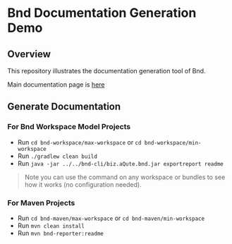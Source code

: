 # Bnd Documentation Generation Demo

## Overview

This repository illustrates the documentation generation tool of Bnd. 

Main documentation page is [here](https://bnd.bndtools.org/chapters/395-generating-documentation.html)

## Generate Documentation

### For Bnd Workspace Model Projects

* Run `cd bnd-workspace/max-workspace` or `cd bnd-workspace/min-workspace`
* Run `./gradlew clean build`
* Run `java -jar ../../bnd-cli/biz.aQute.bnd.jar exportreport readme`

> Note you can use the command on any workspace or bundles to see how it works (no configuration needed).

### For Maven Projects

* Run `cd bnd-maven/max-workspace` or `cd bnd-maven/min-workspace`
* Run `mvn clean install`
* Run `mvn bnd-reporter:readme`

